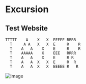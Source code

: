 # Excursion
## Test Website
```
TTTTT    A    X   X  EEEEE RRRR
  T     A A   X   X  E     R    R
  T    A   A    X    E     R    R
  T    AAAAA    X    EEE   RRRR
  T    A   A    X    E     R R
  T    A   A  X   X  E     R  R
  T    A   A  X   X  EEEEE R   R
```
![image](https://github.com/3nk1dev/excursion/assets/163693398/ad70f2b7-8124-40ca-a0fa-741071a14b74)

